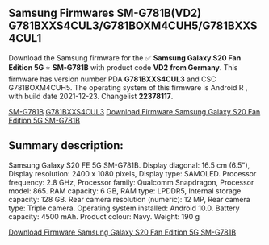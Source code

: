<h2>Samsung Firmwares SM-G781B(VD2) G781BXXS4CUL3/G781BOXM4CUH5/G781BXXS4CUL1</h2>
Download the Samsung firmware for the ✅ <strong>Samsung Galaxy S20 Fan Edition 5G </strong> ⭐ <strong>SM-G781B</strong> with product code <strong>VD2</strong> <strong> from Germany</strong>. This firmware has version number PDA <strong>G781BXXS4CUL3</strong> and CSC G781BOXM4CUH5. The operating system of this firmware is Android R , with build date 2021-12-23. Changelist <strong>22378117</strong>.

[SM-G781B](https://samfirm.shop/samsung/model/SM-G781B)
[G781BXXS4CUL3](https://samfirm.shop/samsung/pda/G781BXXS4CUL3)
[Download Firmware Samsung Galaxy S20 Fan Edition 5G SM-G781B](https://samfirm.shop/samsung/firmware/484467)
<h2>Summary description:</h2>
<p>Samsung Galaxy S20 FE 5G SM-G781B. Display diagonal: 16.5 cm (6.5"), Display resolution: 2400 x 1080 pixels, Display type: SAMOLED. Processor frequency: 2.8 GHz, Processor family: Qualcomm Snapdragon, Processor model: 865. RAM capacity: 6 GB, RAM type: LPDDR5, Internal storage capacity: 128 GB. Rear camera resolution (numeric): 12 MP, Rear camera type: Triple camera. Operating system installed: Android 10.0. Battery capacity: 4500 mAh. Product colour: Navy. Weight: 190 g</p>


[Download Firmware Samsung Galaxy S20 Fan Edition 5G SM-G781B](https://samfirm.shop/samsung/firmware/484467)
